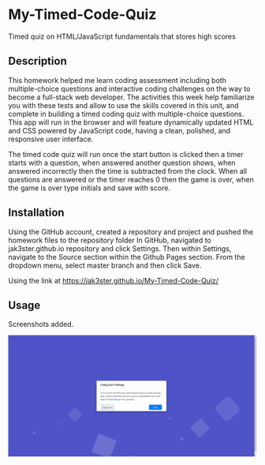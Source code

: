 # My-Timed-Code-Quiz
Timed quiz on HTML/JavaScript fundamentals that stores high scores

## Description

This homework helped me learn coding assessment including both multiple-choice questions and interactive coding challenges on the way to become a full-stack web developer. The activities this week help familiarize you with these tests and allow to use the skills covered in this unit, and complete in building a timed coding quiz with multiple-choice questions. This app will run in the browser and will feature dynamically updated HTML and CSS powered by JavaScript code, having a clean, polished, and responsive user interface. 

The timed code quiz will run once the start button is clicked then a timer starts with a question, when answered another question shows, when answered incorrectly then the time is subtracted from the clock. When all questions are answered or the timer reaches 0 then the game is over, when the game is over type initials and save with score.

## Installation

Using the GitHub account, created a repository and project and pushed the homework files to the repository folder
In GitHub, navigated to jak3ster.github.io repository and click Settings.
Then within Settings, navigate to the Source section within the Github Pages section. 
From the dropdown menu, select master branch and then click Save.

Using the link at https://jak3ster.github.io/My-Timed-Code-Quiz/

## Usage

Screenshots added.

![alt text](./assets/images/homework4-screenshot.png)